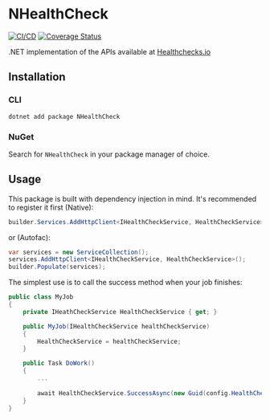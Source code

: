 # NHealthCheck

[![CI/CD](https://github.com/FizzBuzz791/NHealthCheck/actions/workflows/dotnet.yml/badge.svg)](https://github.com/FizzBuzz791/NHealthCheck/actions/workflows/dotnet.yml)
[![Coverage Status](https://coveralls.io/repos/github/FizzBuzz791/NHealthCheck/badge.svg?branch=main)](https://coveralls.io/github/FizzBuzz791/NHealthCheck?branch=main)

.NET implementation of the APIs available at [Healthchecks.io](https://healthchecks.io)

## Installation

### CLI

`dotnet add package NHealthCheck`

### NuGet

Search for `NHealthCheck` in your package manager of choice.

## Usage

This package is built with dependency injection in mind. It's recommended to register it first (Native):

```csharp
builder.Services.AddHttpClient<IHealthCheckService, HealthCheckService>();
```

or (Autofac):

```csharp
var services = new ServiceCollection();
services.AddHttpClient<IHealthCheckService, HealthCheckService>();
builder.Populate(services);
```

The simplest use is to call the success method when your job finishes:

```csharp
public class MyJob
{
    private IHeathCheckService HealthCheckService { get; }

    public MyJob(IHealthCheckService healthCheckService)
    {
        HealthCheckService = healthCheckService;
    } 

    public Task DoWork()
    {
        ...
        
        await HealthCheckService.SuccessAsync(new Guid(config.HealthCheckGuid));
    }
}
```
